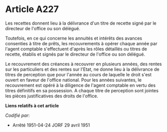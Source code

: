# Article A227

Les recettes donnent lieu à la délivrance d'un titre de recette signé par le directeur de l'office ou son délégué.

Toutefois, en ce qui concerne les annuités et intérêts des avances consenties à titre de prêts, les recouvrements à opérer
chaque année par l'agent comptable s'effectuent d'après les rôles détaillés ou titres de recette, établis et signés par le
directeur de l'office ou son délégué.

Le recouvrement des créances à recouvrer en plusieurs années, des rentes sur les particuliers et des rentes sur l'Etat, ne
donne lieu à la délivrance de titres de perception que pour l'année au cours de laquelle le droit s'est ouvert en faveur de
l'office national. Pour les années suivantes, le recouvrement est opéré à la diligence de l'agent comptable en vertu des
titres définitifs en sa possession. A chaque titre de perception sont jointes les pièces justificatives des droits de
l'office.

**Liens relatifs à cet article**

_Codifié par_:

  - Arrêté 1951-04-24 JORF 29 avril 1951
